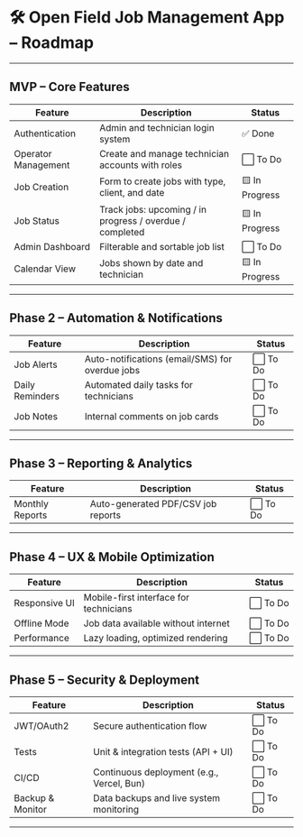 # 🛠️ Open Field Job Management App – Roadmap

---

## MVP – Core Features

| Feature             | Description                                              | Status         |
| ------------------- | -------------------------------------------------------- | -------------- |
| Authentication      | Admin and technician login system                        | ✅ Done        |
| Operator Management | Create and manage technician accounts with roles         | ⬜ To Do       |
| Job Creation        | Form to create jobs with type, client, and date          | 🟨 In Progress |
| Job Status          | Track jobs: upcoming / in progress / overdue / completed | 🟨 In Progress |
| Admin Dashboard     | Filterable and sortable job list                         | ⬜ To Do       |
| Calendar View       | Jobs shown by date and technician                        | 🟨 In Progress |

---

## Phase 2 – Automation & Notifications

| Feature         | Description                                     | Status   |
| --------------- | ----------------------------------------------- | -------- |
| Job Alerts      | Auto-notifications (email/SMS) for overdue jobs | ⬜ To Do |
| Daily Reminders | Automated daily tasks for technicians           | ⬜ To Do |
| Job Notes       | Internal comments on job cards                  | ⬜ To Do |

---

## Phase 3 – Reporting & Analytics

| Feature         | Description                        | Status   |
| --------------- | ---------------------------------- | -------- |
| Monthly Reports | Auto-generated PDF/CSV job reports | ⬜ To Do |

---

## Phase 4 – UX & Mobile Optimization

| Feature       | Description                            | Status   |
| ------------- | -------------------------------------- | -------- |
| Responsive UI | Mobile-first interface for technicians | ⬜ To Do |
| Offline Mode  | Job data available without internet    | ⬜ To Do |
| Performance   | Lazy loading, optimized rendering      | ⬜ To Do |

---

## Phase 5 – Security & Deployment

| Feature          | Description                               | Status   |
| ---------------- | ----------------------------------------- | -------- |
| JWT/OAuth2       | Secure authentication flow                | ⬜ To Do |
| Tests            | Unit & integration tests (API + UI)       | ⬜ To Do |
| CI/CD            | Continuous deployment (e.g., Vercel, Bun) | ⬜ To Do |
| Backup & Monitor | Data backups and live system monitoring   | ⬜ To Do |

---

